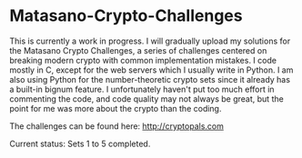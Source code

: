 # Matasano-Crypto-Challenges

This is currently a work in progress. I will gradually upload my solutions for the Matasano Crypto Challenges, a series of challenges centered on breaking modern crypto with common implementation mistakes. I code mostly in C, except for the web servers which I usually write in Python. I am also using Python for the number-theoretic crypto sets since it already has a built-in bignum feature. I unfortunately haven't put too much effort in commenting the code, and code quality may not always be great, but the point for me was more about the crypto than the coding.

The challenges can be found here: http://cryptopals.com

Current status: Sets 1 to 5 completed.
